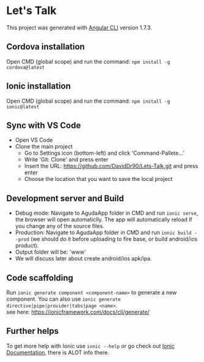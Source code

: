 # Let's Talk

This project was generated with [Angular CLI](https://github.com/angular/angular-cli) version 1.7.3.

## Cordova installation
Open CMD (global scope) and run the command: `npm install -g cordova@latest`

## Ionic installation
Open CMD (global scope) and run the command: `npm install -g ionic@latest`

<!--
## Download node_modules
https://f2h.io/83sic4iele82<id>
(this is the fastest way. instead, you can open ionic project and save node_modules folder.)
-->

## Sync with VS Code

- Open VS Code
- Clone the main project
    - Go to Settings icon (bottom-left) and click 'Command-Pallete...'
    - Write 'Git: Clone' and press enter
    - Insert the URL: https://github.com/DavidDr90/Lets-Talk.git and press enter
    - Choose the location that you want to save the local project
  <!--  - Import 'node_modules' folder to the local project from here: https://f2h.io/83sic4iele82 (extract to AgudaApp folder)
    - For further info, send msg in whatsup/gitter -->

## Development server and Build

- Debug mode: Navigate to AgudaApp folder in CMD and run `ionic serve`, the browser will open automaticlly. The app will automatically reload if you change any of the source files.
- Production: Navigate to AgudaApp folder in CMD and run `ionic build --prod` (we should do it before uploading to fire base, or build android/ios product).
- Output folder will be: 'www'
- We will discuss later about create android/ios apk/ipa.

## Code scaffolding

Run `ionic generate component <component-name>` to generate a new component. You can also use `ionic generate directive|pipe|provider|tabs|page <name>`.<br>
see here: https://ionicframework.com/docs/cli/generate/

## Further helps

To get more help with Ionic use `ionic --help` or go check out [Ionic Documentation](https://ionicframework.com/docs/), there is ALOT info there.
